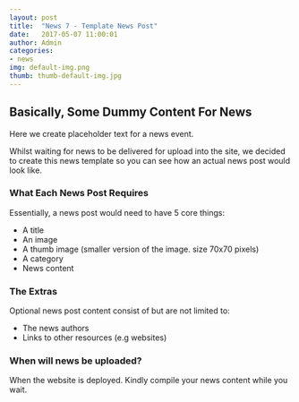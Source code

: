 ```yaml
---
layout: post
title:  "News 7 - Template News Post"
date:   2017-05-07 11:00:01
author: Admin
categories:
- news
img: default-img.png
thumb: thumb-default-img.jpg
---
```


## Basically, Some Dummy Content For News


Here we create placeholder text for a news event.


Whilst waiting for news to be delivered for upload into the site, we decided to create this news template so you can see how an actual news post would look like.

<!--more-->


### What Each News Post Requires
Essentially, a news post would need to have 5 core things:
- A title
- An image
- A thumb image (smaller version of the image. size 70x70 pixels)
- A category
- News content




### The Extras
Optional news post content consist of but are not limited to:
- The news authors
- Links to other resources (e.g websites)





### When will news be uploaded?
When the website is deployed. Kindly compile your news content while you wait.